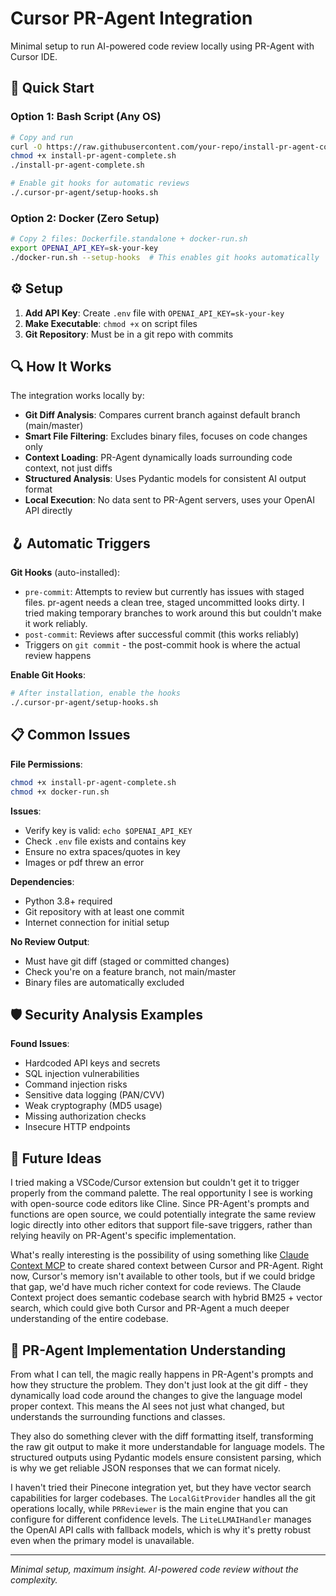 # Cursor PR-Agent Integration

Minimal setup to run AI-powered code review locally using PR-Agent with Cursor IDE.

## 🚀 Quick Start

### Option 1: Bash Script (Any OS)
```bash
# Copy and run
curl -O https://raw.githubusercontent.com/your-repo/install-pr-agent-complete.sh
chmod +x install-pr-agent-complete.sh
./install-pr-agent-complete.sh

# Enable git hooks for automatic reviews
./.cursor-pr-agent/setup-hooks.sh
```

### Option 2: Docker (Zero Setup)
```bash
# Copy 2 files: Dockerfile.standalone + docker-run.sh
export OPENAI_API_KEY=sk-your-key
./docker-run.sh --setup-hooks  # This enables git hooks automatically
```

## ⚙️ Setup

1. **Add API Key**: Create `.env` file with `OPENAI_API_KEY=sk-your-key`
2. **Make Executable**: `chmod +x` on script files
3. **Git Repository**: Must be in a git repo with commits

## 🔍 How It Works

The integration works locally by:
- **Git Diff Analysis**: Compares current branch against default branch (main/master)
- **Smart File Filtering**: Excludes binary files, focuses on code changes only
- **Context Loading**: PR-Agent dynamically loads surrounding code context, not just diffs
- **Structured Analysis**: Uses Pydantic models for consistent AI output format
- **Local Execution**: No data sent to PR-Agent servers, uses your OpenAI API directly

## 🪝 Automatic Triggers

**Git Hooks** (auto-installed):
- `pre-commit`: Attempts to review but currently has issues with staged files. pr-agent needs a clean tree, staged uncommitted looks dirty. I tried making temporary branches to work around this but couldn't make it work reliably.
- `post-commit`: Reviews after successful commit (this works reliably)
- Triggers on `git commit` - the post-commit hook is where the actual review happens

**Enable Git Hooks**:
```bash
# After installation, enable the hooks
./.cursor-pr-agent/setup-hooks.sh
```

## 📋 Common Issues

**File Permissions**: 
```bash
chmod +x install-pr-agent-complete.sh
chmod +x docker-run.sh
```

**Issues**:
- Verify key is valid: `echo $OPENAI_API_KEY`
- Check `.env` file exists and contains key
- Ensure no extra spaces/quotes in key
- Images or pdf threw an error

**Dependencies**:
- Python 3.8+ required
- Git repository with at least one commit
- Internet connection for initial setup

**No Review Output**:
- Must have git diff (staged or committed changes)
- Check you're on a feature branch, not main/master
- Binary files are automatically excluded

## 🛡️ Security Analysis Examples

**Found Issues**:
- Hardcoded API keys and secrets
- SQL injection vulnerabilities  
- Command injection risks
- Sensitive data logging (PAN/CVV)
- Weak cryptography (MD5 usage)
- Missing authorization checks
- Insecure HTTP endpoints

## 🔮 Future Ideas

I tried making a VSCode/Cursor extension but couldn't get it to trigger properly from the command palette. The real opportunity I see is working with open-source code editors like Cline. Since PR-Agent's prompts and functions are open source, we could potentially integrate the same review logic directly into other editors that support file-save triggers, rather than relying heavily on PR-Agent's specific implementation.

What's really interesting is the possibility of using something like [Claude Context MCP](https://github.com/zilliztech/claude-context) to create shared context between Cursor and PR-Agent. Right now, Cursor's memory isn't available to other tools, but if we could bridge that gap, we'd have much richer context for code reviews. The Claude Context project does semantic codebase search with hybrid BM25 + vector search, which could give both Cursor and PR-Agent a much deeper understanding of the entire codebase.

## 🧠 PR-Agent Implementation Understanding

From what I can tell, the magic really happens in PR-Agent's prompts and how they structure the problem. They don't just look at the git diff - they dynamically load code around the changes to give the language model proper context. This means the AI sees not just what changed, but understands the surrounding functions and classes.

They also do something clever with the diff formatting itself, transforming the raw git output to make it more understandable for language models. The structured outputs using Pydantic models ensure consistent parsing, which is why we get reliable JSON responses that we can format nicely.

I haven't tried their Pinecone integration yet, but they have vector search capabilities for larger codebases. The `LocalGitProvider` handles all the git operations locally, while `PRReviewer` is the main engine that you can configure for different confidence levels. The `LiteLLMAIHandler` manages the OpenAI API calls with fallback models, which is why it's pretty robust even when the primary model is unavailable.

---

*Minimal setup, maximum insight. AI-powered code review without the complexity.*
